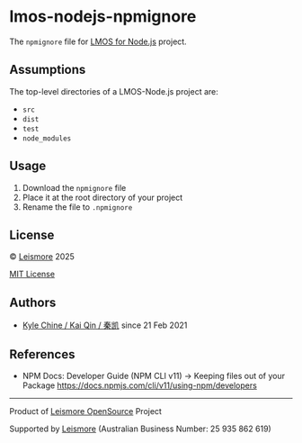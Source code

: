 # lmos-nodejs-npmignore

The `npmignore` file for [LMOS for Node.js](https://nodejs.lmos.leismore.org) project.

## Assumptions

The top-level directories of a LMOS-Node.js project are:

* `src`
* `dist`
* `test`
* `node_modules`

## Usage

1. Download the `npmignore` file
2. Place it at the root directory of your project
3. Rename the file to `.npmignore`

## License

© [Leismore](https://www.leismore.co) 2025

[MIT License](https://choosealicense.com/licenses/mit)

## Authors

* [Kyle Chine / Kai Qin / 秦凯](https://kyle.chine.leismore.org) since 21 Feb 2021

## References

* NPM Docs: Developer Guide (NPM CLI v11) -> Keeping files out of your Package <https://docs.npmjs.com/cli/v11/using-npm/developers>




------------------------------------------------------------------------------

Product of [Leismore OpenSource](https://lmos.leismore.org) Project

Supported by [Leismore](https://www.leismore.co) (Australian Business Number: 25 935 862 619)
